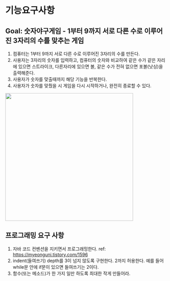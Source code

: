# 기능요구사항
## Goal: 숫자야구게임 - 1부터 9까지 서로 다른 수로 이루어진 3자리의 수를 맞추는 게임

1. 컴퓨터는 1부터 9까지 서로 다른 수로 이루어진 3자리의 수를 만든다.
2. 사용자는 3자리의 숫자를 입력하고, 컴퓨터의 숫자와 비교하여 같은 수가 같은 자리에 있으면 스트라이크, 다른자리에 있으면 볼, 같은 수가 전혀 없으면 포볼(낫싱)을 출력해준다.
3. 사용자가 숫자를 맞출때까지 해당 기능을 반복한다.
4. 사용자가 숫자를 맞췄을 시 게임을 다시 시작하거나, 완전히 종료할 수 있다.

<img src="https://img1.daumcdn.net/thumb/R1280x0/?scode=mtistory2&fname=https%3A%2F%2Fblog.kakaocdn.net%2Fdn%2FuctEO%2FbtqulC36fjs%2FlnolkAkfaUsg5NU9edmHM0%2Fimg.png" width="400px">

## 프로그래밍 요구 사항
1. 자바 코드 컨벤션을 지키면서 프로그래밍한다.
ref: https://myeonguni.tistory.com/1596
2. indent(들여쓰기) depth를 3이 넘지 않도록 구현한다. 2까지 허용한다.
 예를 들어 while문 안에 if문이 있으면 들여쓰기는 2이다.
3. 함수(또는 메소드)가 한 가지 일만 하도록 최대한 작게 만들어라.
